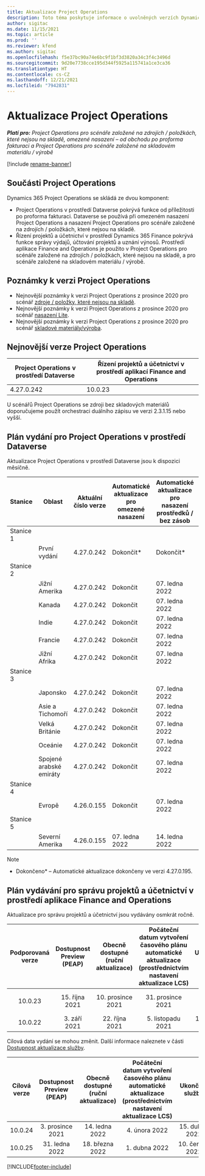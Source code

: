 ```yaml
---
title: Aktualizace Project Operations
description: Toto téma poskytuje informace o uvolněných verzích Dynamics 365 Project Operations.
author: sigitac
ms.date: 11/15/2021
ms.topic: article
ms.prod: ''
ms.reviewer: kfend
ms.author: sigitac
ms.openlocfilehash: f5e37bc90a74e6bc9f1bf3d3820a34c3f4c3496d
ms.sourcegitcommit: 9d20e7738cce195d344f5925a115741a1ce3ca36
ms.translationtype: HT
ms.contentlocale: cs-CZ
ms.lasthandoff: 12/21/2021
ms.locfileid: "7942831"
---
```

# <a name="project-operations-updates"></a>Aktualizace Project Operations

_**Platí pro:** Project Operations pro scénáře založené na zdrojích / položkách, které nejsou na skladě, omezené nasazení – od obchodu po proforma fakturaci a Project Operations pro scénáře založené na skladovém materiálu / výrobě_

[!include [rename-banner](~/includes/cc-data-platform-banner.md)]

## <a name="project-operations-components"></a>Součásti Project Operations

Dynamics 365 Project Operations se skládá ze dvou komponent:

- Project Operations v prostředí Dataverse pokrývá funkce od příležitosti po proforma fakturaci. Dataverse se používá při omezeném nasazení Project Operations a nasazení Project Operations pro scénáře založené na zdrojích / položkách, které nejsou na skladě.
- Řízení projektů a účetnictví v prostředí Dynamics 365 Finance pokrývá funkce správy výdajů, účtování projektů a uznání výnosů. Prostředí aplikace Finance and Operations je použito v Project Operations pro scénáře založené na zdrojích / položkách, které nejsou na skladě, a pro scénáře založené na skladovém materiálu / výrobě.

## <a name="project-operations-release-notes"></a>Poznámky k verzi Project Operations
- Nejnovější poznámky k verzi Project Operations z prosince 2020 pro scénář [zdroje / položky, které nejsou na skladě](whats-new-dec-2021-resource-based.md).
- Nejnovější poznámky k verzi Project Operations z prosince 2020 pro scénář [nasazení Lite](../pro/whats-new/whats-new-dec-2021-lite.md).
- Nejnovější poznámky k verzi Project Operations z prosince 2020 pro scénář [skladové materiály/výroba](../prod-pma/whats-new/whats-new-oct-2021-stocked.md).

## <a name="project-operations-latest-version"></a>Nejnovější verze Project Operations

| Project Operations v prostředí Dataverse | Řízení projektů a účetnictví v prostředí aplikací Finance and Operations | 
| --- | --- |
| 4.27.0.242 | 10.0.23 |

U scénářů Project Operations se zdroji bez skladových materiálů doporučujeme použít orchestraci duálního zápisu ve verzi 2.3.1.15 nebo vyšší.

## <a name="release-schedule-for-project-operations-on-dataverse-environment"></a>Plán vydání pro Project Operations v prostředí Dataverse

Aktualizace Project Operations v prostředí Dataverse jsou k dispozici měsíčně. 

| Stanice | Oblast | Aktuální číslo verze | Automatické aktualizace pro omezené nasazení | Automatické aktualizace pro nasazení prostředků / bez zásob | Číslo příští verze | Další obecně dostupná verze |
|-----------|-----------------------|-----------------|--------------------|---------------------|---------------------|---------------------|
| Stanice 1 |   &nbsp;              |    &nbsp;       | &nbsp;             |      &nbsp;         |      &nbsp;         |      &nbsp;         |
|   &nbsp;  | První vydání         |  4.27.0.242     | Dokončit*          | Dokončit*           | TBD                 | 14. ledna 2022    |
| Stanice 2 |   &nbsp;              |    &nbsp;       | &nbsp;             |      &nbsp;         |      &nbsp;         |      &nbsp;         |
|   &nbsp;  | Jižní Amerika         |  4.27.0.242     | Dokončit           | 07. ledna 2022    | TBD                 | 14. ledna 2022    |
|   &nbsp;  | Kanada                |  4.27.0.242     | Dokončit           | 07. ledna 2022    | TBD                 | 14. ledna 2022    |
|   &nbsp;  | Indie                 |  4.27.0.242     | Dokončit           | 07. ledna 2022    | TBD                 | 14. ledna 2022    |
|   &nbsp;  | Francie                |  4.27.0.242     | Dokončit           | 07. ledna 2022    | TBD                 | 14. ledna 2022    |
|   &nbsp;  | Jižní Afrika          |  4.27.0.242     | Dokončit           | 07. ledna 2022    | TBD                 | 14. ledna 2022    |
| Stanice 3 |      &nbsp;           |     &nbsp;      |     &nbsp;         |      &nbsp;         |      &nbsp;         |      &nbsp;         |
|   &nbsp;  | Japonsko                 |  4.27.0.242     | Dokončit           | 07. ledna 2022    | TBD                 | 21. ledna 2022    |
|   &nbsp;  | Asie a Tichomoří          |  4.27.0.242     | Dokončit           | 07. ledna 2022    | TBD                 | 21. ledna 2022    |
|   &nbsp;  | Velká Británie         |  4.27.0.242     | Dokončit           | 07. ledna 2022    | TBD                 | 21. ledna 2022    |
|   &nbsp;  | Oceánie               |  4.27.0.242     | Dokončit           | 07. ledna 2022    | TBD                 | 21. ledna 2022    |
|   &nbsp;  | Spojené arabské emiráty  |  4.27.0.242     | Dokončit           | 07. ledna 2022    | TBD                 | 21. ledna 2022    |
| Stanice 4 |     &nbsp;            |     &nbsp;      |     &nbsp;         |      &nbsp;         |      &nbsp;         |      &nbsp;         |
|   &nbsp;  | Evropě                |  4.26.0.155     | Dokončit           | 07. ledna 2022    | 4.27.0.242          | 10. ledna 2022    |
| Stanice 5 |     &nbsp;            |     &nbsp;      |     &nbsp;         |      &nbsp;         |      &nbsp;         |      &nbsp;         |
|   &nbsp;  | Severní Amerika         |  4.26.0.155     | 07. ledna 2022   | 14. ledna 2022    | 4.27.0.242          | 17. ledna 2022    |

>[!Note]
> - Dokončeno* – Automatické aktualizace dokončeny ve verzi 4.27.0.195.


## <a name="release-schedule-for-project-management-and-accounting-in-the-finance-and-operations-apps-environment"></a>Plán vydávání pro správu projektů a účetnictví v prostředí aplikace Finance and Operations

Aktualizace pro správu projektů a účetnictví jsou vydávány osmkrát ročně.

|Podporovaná verze| Dostupnost Preview (PEAP) | Obecně dostupné (ruční aktualizace) | Počáteční datum vytvoření časového plánu automatické aktualizace (prostřednictvím nastavení aktualizace LCS) |   Ukončení služby   |
|:---------------:|:---------------------------:|:---------------------------------:|:--------------------------------------------------------------------:|:------------------:|
|     10.0.23     |      15. října 2021       |        10. prosince 2021          |                          31. prosince 2021                           | 18. března 2022     |
|     10.0.22     |      3. září 2021      |        22. října 2021           |                          5. listopadu 2021                            | 14. ledna 2022   |


Cílová data vydání se mohou změnit. Další informace naleznete v části [Dostupnost aktualizace služby](/dynamics365/fin-ops-core/fin-ops/get-started/public-preview-releases?toc=%2fdynamics365%2ffinance%2ftoc.json).

|Cílová verze | Dostupnost Preview (PEAP) | Obecně dostupné (ruční aktualizace) | Počáteční datum vytvoření časového plánu automatické aktualizace (prostřednictvím nastavení aktualizace LCS) |   Ukončení služby   |
|:---------------:|:---------------------------:|:---------------------------------:|:--------------------------------------------------------------------:|:------------------:|
|     10.0.24     |      3. prosince 2021       |        14. ledna 2022           |                          4. února 2022                            | 15. dubna 2022     |
|     10.0.25     |      31. ledna 2022       |        18. března 2022             |                          1. dubna 2022                               | 10. června 2022      |

[!INCLUDE[footer-include](../includes/footer-banner.md)]
